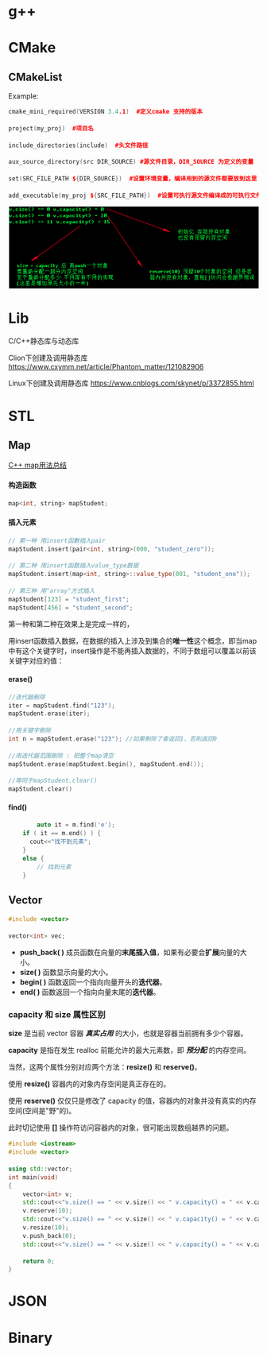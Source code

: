 

# g++



# CMake

## CMakeList



Example:

```c++
cmake_mini_required(VERSION 3.4.1)  #定义cmake 支持的版本
 
project(my_proj)  #项目名
 
include_directories(include)  #头文件路径
 
aux_source_directory(src DIR_SOURCE) #源文件目录，DIR_SOURCE 为定义的变量
 
set(SRC_FILE_PATH ${DIR_SOURCE})  #设置环境变量，编译用到的源文件都要放到这里
 
add_executable(my_proj ${SRC_FILE_PATH})  #设置可执行源文件编译成的可执行文件名
```

![image-20220509113909878](images/image-20220509113909878.png)





# Lib

C/C++静态库与动态库

Clion下创建及调用静态库	https://www.cxymm.net/article/Phantom_matter/121082906

Linux下创建及调用静态库	https://www.cnblogs.com/skynet/p/3372855.html







# STL



## Map

[C++ map用法总结](https://www.coonote.com/cplusplus-note/cpp-map-usage-summary.html)



#### 构造函数

```c++
map<int, string> mapStudent;
```



#### 插入元素

```c++
// 第一种 用insert函數插入pair
mapStudent.insert(pair<int, string>(000, "student_zero"));
 
// 第二种 用insert函数插入value_type数据
mapStudent.insert(map<int, string>::value_type(001, "student_one"));

// 第三种 用"array"方式插入
mapStudent[123] = "student_first";
mapStudent[456] = "student_second";
```

第一种和第二种在效果上是完成一样的，

用insert函数插入数据，在数据的插入上涉及到集合的**唯一性**这个概念，即当map中有这个关键字时，insert操作是不能再插入数据的，不同于数组可以覆盖以前该关键字对应的值：



#### erase()

```c++
//迭代器刪除
iter = mapStudent.find("123");
mapStudent.erase(iter);
 
//用关键字刪除
int n = mapStudent.erase("123"); //如果刪除了會返回1，否則返回0
 
//用迭代器范围刪除 : 把整个map清空
mapStudent.erase(mapStudent.begin(), mapStudent.end());

//等同于mapStudent.clear()
mapStudent.clear()
```





#### find()

```c++
		auto it = m.find('e');
    if ( it == m.end() ) {
      cout<<"找不到元素";
    } 
    else {
        // 找到元素
    }
```





## Vector



```c++
#include <vector>

vector<int> vec; 
```

- **push_back( )** 成员函数在向量的**末尾插入值**，如果有必要会**扩展**向量的大小。
- **size( )** 函数显示向量的大小。
- **begin( )** 函数返回一个指向向量开头的**迭代器**。
- **end( )** 函数返回一个指向向量末尾的**迭代器**。



### capacity 和 size 属性区别

**size** 是当前 vector 容器 ***真实占用*** 的大小，也就是容器当前拥有多少个容器。

**capacity** 是指在发生 realloc 前能允许的最大元素数，即 ***预分配*** 的内存空间。

当然，这两个属性分别对应两个方法：**resize()** 和 **reserve()**。

使用 **resize()** 容器内的对象内存空间是真正存在的。

使用 **reserve()** 仅仅只是修改了 capacity 的值，容器内的对象并没有真实的内存空间(空间是"野"的)。

此时切记使用 **[]** 操作符访问容器内的对象，很可能出现数组越界的问题。

```c++
#include <iostream>
#include <vector>

using std::vector;
int main(void)
{
    vector<int> v;
    std::cout<<"v.size() == " << v.size() << " v.capacity() = " << v.capacity() << std::endl;
    v.reserve(10);
    std::cout<<"v.size() == " << v.size() << " v.capacity() = " << v.capacity() << std::endl;
    v.resize(10);
    v.push_back(0);
    std::cout<<"v.size() == " << v.size() << " v.capacity() = " << v.capacity() << std::endl;

    return 0;
}
```



# JSON







# Binary



